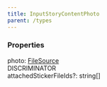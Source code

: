 ```yaml
---
title: InputStoryContentPhoto
parent: /types
---
```


### Properties

<div class="flex flex-col gap-3"><div><div class="flex gap-2"><div class="font-mono p" id="p_photo" data-anchor><span class="font-bold">photo</span><span class="opacity-50">:</span> <a href="/types/filesource"  >FileSource</a></div><div class="flex items-center"><div class="bg-dbt px-1.5 rounded-md select-none text-fgt text-[10px]">DISCRIMINATOR</div></div></div></div><div><div class="flex gap-2"><div class="font-mono p" id="p_attachedStickerFileIds" data-anchor><span class="font-bold">attachedStickerFileIds</span><span class="opacity-50"><span title="Optional" class="cursor-help">?</span>:</span> <span>string</span><span class="opacity-50">[]</span></div></div></div></div>

